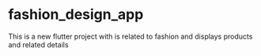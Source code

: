 # fashion_design_app

This is a new flutter project with is  related to fashion and displays products and related details

